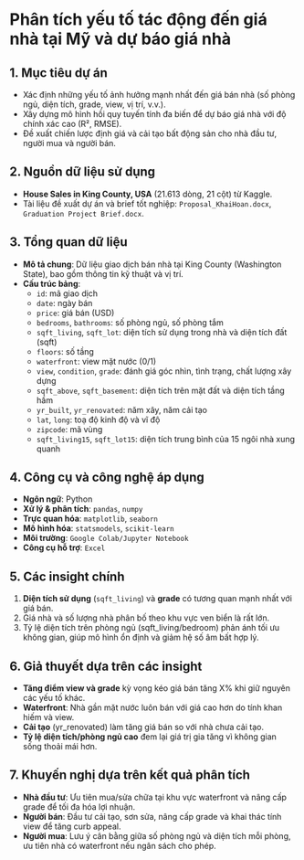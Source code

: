# Phân tích yếu tố tác động đến giá nhà tại Mỹ và dự báo giá nhà

## 1. Mục tiêu dự án  
- Xác định những yếu tố ảnh hưởng mạnh nhất đến giá bán nhà (số phòng ngủ, diện tích, grade, view, vị trí, v.v.).  
- Xây dựng mô hình hồi quy tuyến tính đa biến để dự báo giá nhà với độ chính xác cao (R², RMSE).  
- Đề xuất chiến lược định giá và cải tạo bất động sản cho nhà đầu tư, người mua và người bán.

## 2. Nguồn dữ liệu sử dụng  
- **House Sales in King County, USA** (21.613 dòng, 21 cột) từ Kaggle.  
- Tài liệu đề xuất dự án và brief tốt nghiệp: `Proposal_KhaiHoan.docx`, `Graduation Project Brief.docx`.

## 3. Tổng quan dữ liệu  
- **Mô tả chung**: Dữ liệu giao dịch bán nhà tại King County (Washington State), bao gồm thông tin kỹ thuật và vị trí.  
- **Cấu trúc bảng**:  
  - `id`: mã giao dịch  
  - `date`: ngày bán  
  - `price`: giá bán (USD)  
  - `bedrooms`, `bathrooms`: số phòng ngủ, số phòng tắm  
  - `sqft_living`, `sqft_lot`: diện tích sử dụng trong nhà và diện tích đất (sqft)  
  - `floors`: số tầng  
  - `waterfront`: view mặt nước (0/1)  
  - `view`, `condition`, `grade`: đánh giá góc nhìn, tình trạng, chất lượng xây dựng  
  - `sqft_above`, `sqft_basement`: diện tích trên mặt đất và diện tích tầng hầm  
  - `yr_built`, `yr_renovated`: năm xây, năm cải tạo  
  - `lat`, `long`: toạ độ kinh độ và vĩ độ
  - `zipcode`: mã vùng
  - `sqft_living15`, `sqft_lot15`: diện tích trung bình của 15 ngôi nhà xung quanh

## 4. Công cụ và công nghệ áp dụng  
- **Ngôn ngữ**: Python  
- **Xử lý & phân tích**: `pandas`, `numpy`  
- **Trực quan hóa**: `matplotlib`, `seaborn`  
- **Mô hình hóa**: `statsmodels`, `scikit-learn`  
- **Môi trường**: `Google Colab/Jupyter Notebook`
- **Công cụ hỗ trợ**: `Excel`

## 5. Các insight chính  
1. **Diện tích sử dụng** (`sqft_living`) và **grade** có tương quan mạnh nhất với giá bán.  
2. Giá nhà và số lượng nhà phân bố theo khu vực ven biển là rất lớn.
3. Tỷ lệ diện tích trên phòng ngủ (sqft_living/bedroom) phản ánh tối ưu không gian, giúp mô hình ổn định và giảm hệ số âm bất hợp lý.

## 6. Giả thuyết dựa trên các insight  
- **Tăng điểm view và grade** kỳ vọng kéo giá bán tăng X% khi giữ nguyên các yếu tố khác.  
- **Waterfront**: Nhà gần mặt nước luôn bán với giá cao hơn do tính khan hiếm và view.  
- **Cải tạo** (yr_renovated) làm tăng giá bán so với nhà chưa cải tạo.  
- **Tỷ lệ diện tích/phòng ngủ cao** đem lại giá trị gia tăng vì không gian sống thoải mái hơn.

## 7. Khuyến nghị dựa trên kết quả phân tích  
- **Nhà đầu tư**: Ưu tiên mua/sửa chữa tại khu vực waterfront và nâng cấp grade để tối đa hóa lợi nhuận.  
- **Người bán**: Đầu tư cải tạo, sơn sửa, nâng cấp grade và khai thác tính view để tăng curb appeal.  
- **Người mua**: Lưu ý cân bằng giữa số phòng ngủ và diện tích mỗi phòng, ưu tiên nhà có waterfront nếu ngân sách cho phép.
